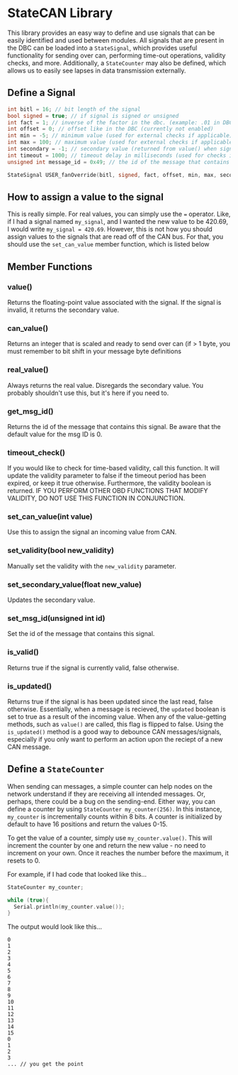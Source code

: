 # StateCAN Library
This library provides an easy way to define and use signals that can be easily identified and used between modules. All signals that are present in the DBC can be loaded into a `StateSignal`, which provides useful functionality for sending over can, performing time-out operations, validity checks, and more. Additionally, a `StateCounter` may also be defined, which allows us to easily see lapses in data transmission externally.


## Define a Signal

```cpp
int bitl = 16; // bit length of the signal
bool signed = true; // if signal is signed or unsigned
int fact = 1; // inverse of the factor in the dbc. (example: .01 in DBC means 100 here)
int offset = 0; // offset like in the DBC (currently not enabled)
int min = -5; // minimum value (used for external checks if applicable)
int max = 100; // maximum value (used for external checks if applicable)
int secondary = -1; // secondary value (returned from value() when signal is invalid))
int timeout = 1000; // timeout delay in milliseconds (used for checks if applicable) (optional parameter, default is -1 for no timeout)
unsigned int message_id = 0x49; // the id of the message that contains this signal (useful for CAN filtering purposes) (optional parameter, default is 0)

StateSignal USER_fanOverride(bitl, signed, fact, offset, min, max, secondary, timeout, message_id);
```

## How to assign a value to the signal

This is really simple. For real values, you can simply use the `=` operator. Like, if I had a signal named `my_signal`, and I wanted the new value to be 420.69, I would write `my_signal = 420.69`. However, this is not how you should assign values to the signals that are read off of the CAN bus. For that, you should use the `set_can_value` member function, which is listed below

## Member Functions

### value()

Returns the floating-point value associated with the signal. If the signal is invalid, it returns the secondary value.

### can_value()

Returns an integer that is scaled and ready to send over can (if > 1 byte, you must remember to bit shift in your message byte definitions

### real_value()

Always returns the real value. Disregards the secondary value. You probably shouldn't use this, but it's here if you need to.

### get_msg_id()

Returns the id of the message that contains this signal. Be aware that the default value for the msg ID is 0.

### timeout_check()

If you would like to check for time-based validity, call this function. It will update the validity parameter to false if the timeout period has been expired, or keep it true otherwise. Furthermore, the validity boolean is returned. IF YOU PERFORM OTHER OBD FUNCTIONS THAT MODIFY VALIDITY, DO NOT USE THIS FUNCTION IN CONJUNCTION.

### set_can_value(int value)

Use this to assign the signal an incoming value from CAN.

### set_validity(bool new_validity)

Manually set the validity with the `new_validity` parameter.

### set_secondary_value(float new_value)

Updates the secondary value.

### set_msg_id(unsigned int id)

Set the id of the message that contains this signal.

### is_valid()

Returns true if the signal is currently valid, false otherwise.

### is_updated()

Returns true if the signal is has been updated since the last read, false otherwise. Essentially, when a message is recieved, the `updated` boolean is set to true as a result of the incoming value. When any of the value-getting methods, such as `value()` are called, this flag is flipped to false. Using the `is_updated()` method is a good way to debounce CAN messages/signals, especially if you only want to perform an action upon the reciept of a new CAN message.

## Define a `StateCounter`

When sending can messages, a simple counter can help nodes on the network understand if they are receiving all intended messages. Or, perhaps, there could be a bug on the sending-end. Either way, you can define a counter by using `StateCounter my_counter(256)`. In this instance, `my_counter` is incrementally counts within 8 bits. A counter is initialized by default to have 16 positions and return the values 0-15.

To get the value of a counter, simply use `my_counter.value()`. This will increment the counter by one and return the new value - no need to increment on your own. Once it reaches the number before the maximum, it resets to 0.

For example, if I had code that looked like this...

```cpp
StateCounter my_counter;

while (true){
  Serial.println(my_counter.value());
}
```
The output would look like this...
```
0
1
2
3
4
5
6
7
8
9
10
11
12
13
14
15
0
1
2
3
... // you get the point
```
